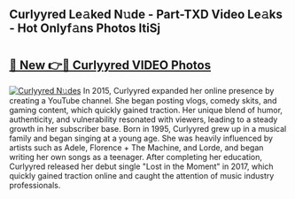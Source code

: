 ## Curlyyred Le𝚊ked N𝚞de - Part-TXD Video Le𝚊ks - Hot Onlyf𝚊ns Photos ltiSj

# <h2><a href="http://ac51785.deff.icu/?id=Curlyyred">🔗 New 👉🔴 Curlyyred VIDEO Photos</a></h2>

[![Curlyyred N𝚞des](https://i.imgur.com/rIISA9y.gif)](http://ac51785.deff.icu/?id=Curlyyred)
In 2015, Curlyyred expanded her online presence by creating a YouTube channel. She began posting vlogs, comedy skits, and gaming content, which quickly gained traction. Her unique blend of humor, authenticity, and vulnerability resonated with viewers, leading to a steady growth in her subscriber base. Born in 1995, Curlyyred grew up in a musical family and began singing at a young age. She was heavily influenced by artists such as Adele, Florence + The Machine, and Lorde, and began writing her own songs as a teenager. After completing her education, Curlyyred released her debut single "Lost in the Moment" in 2017, which quickly gained traction online and caught the attention of music industry professionals.
